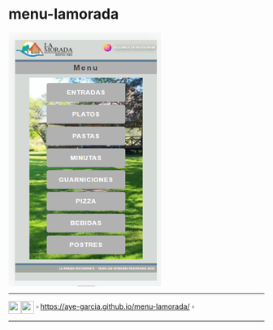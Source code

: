 # menu-lamorada

<img src="https://github.com/Aye-Garcia/menu-lamorada/blob/main/img/menu.png" width="300" height="500" align="center">

---

<img src="https://cdn-icons-png.flaticon.com/512/5968/5968267.png" width="25" height="25" align="center"><img src="https://cdn-icons-png.flaticon.com/512/919/919826.png" width="25" height="25" align="center"> ▫ https://aye-garcia.github.io/menu-lamorada/ ▫

---
